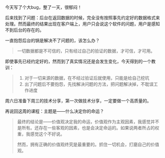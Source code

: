今天写了个大bug，整了一天，很郁闷！

后来找到了问题：后台在返回数据的时候，完全没有按照事先约定好的数据格式来处理。然而最终的结果出现在客户端上，用户只会说这个软件的问题，用户是感知不到后台的存在的。

一直抱怨后台的锅是解决不了问题的，该怎么办？
> 一切数据都是不可信的，只有经过自己的验证的数据，才可信，才可用。

即使事先已经约定好的，然而到了真实情况还是会发生变化，今天得到的一个教训：
> 1. 对于一切来源的数据，在不经过验证后就使用，只能是给自己挖坑
> 2. 出了问题后不要抱怨，先找解决问题的方法，把问题解决掉，不耽误工作进度

周六日准备下周三的技术分享，第一次做技术分享，一定要做一个高质量的。

再说回这周的课程：主题是——什么决定你的命运？
> 最终的结论是——价值观决定我的命运，价值观作为主观因素，我感觉并不是所有。还存在一些客观的因素，也是会决定命运的。如果说两者所占的权重，我感觉这个不好说。
> 
> 然而，拥有正确的价值观终究是最重要的。抓住一切机会，打磨自己的价值观。

